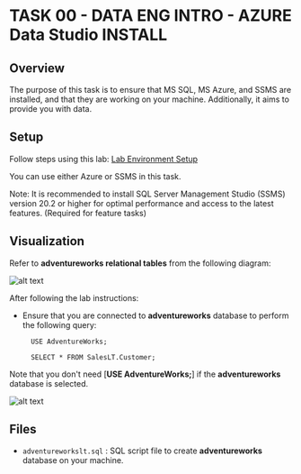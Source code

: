# TASK 00 - DATA ENG INTRO - AZURE Data Studio INSTALL

## Overview 

The purpose of this task is to ensure that MS SQL, MS Azure, and SSMS are installed, and that they are working on your machine. Additionally, it aims to provide you with data.

## Setup

Follow steps using this lab:
[Lab Environment Setup](https://microsoftlearning.github.io/dp-080-Transact-SQL/Instructions/Labs/00-setup.html)

You can use either Azure or SSMS in this task.

Note: It is recommended to install SQL Server Management Studio (SSMS) version 20.2 or higher for optimal performance and access to the latest features. (Required for feature tasks)


## Visualization

Refer to **adventureworks relational tables** from the following diagram:


![alt text](/TASK%2000%20-%20DATA%20ENG%20INTRO%20-%20AZURE%20Data%20Studio%20INSTALL/res/adventureworks_tables.png)


After following the lab instructions:
    
- Ensure that you are connected to **adventureworks** database to perform the following query:

        USE AdventureWorks;

        SELECT * FROM SalesLT.Customer;

Note that you don't need [**USE AdventureWorks;**] if the **adventureworks** database is selected.

![alt text](/TASK%2000%20-%20DATA%20ENG%20INTRO%20-%20AZURE%20Data%20Studio%20INSTALL/res/00%20-%20DATA_ENG%20INTRO%20-%20AZURE%20INSTALL.png)

## Files

- `adventureworkslt.sql` : SQL script file to create **adventureworks** database on your machine.
